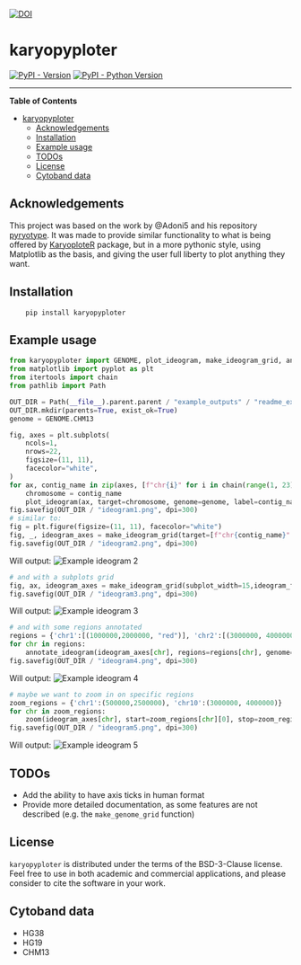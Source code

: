 [![DOI](https://zenodo.org/badge/doi/10.5281/zenodo.15499174.svg)](https://dx.doi.org/10.5281/zenodo.15499174)

# karyopyploter

[![PyPI - Version](https://img.shields.io/pypi/v/karyopyploter.svg)](https://pypi.org/project/karyopyploter)
[![PyPI - Python Version](https://img.shields.io/pypi/pyversions/karyopyploter.svg)](https://pypi.org/project/karyopyploter)

-----

**Table of Contents**

- [karyopyploter](#karyopyploter)
  - [Acknowledgements](#acknowledgements)
  - [Installation](#installation)
  - [Example usage](#example-usage)
  - [TODOs](#todos)
  - [License](#license)
  - [Cytoband data](#cytoband-data)

## Acknowledgements
This project was based on the work by @Adoni5 and his repository [pyryotype](https://github.com/Adoni5/pyryotype). It was made to provide similar functionality to what is being offered by [KaryoploteR](https://bioconductor.org/packages/release/bioc/html/karyoploteR.html) package, but in a more pythonic style, using Matplotlib as the basis, and giving the user full liberty to plot anything they want. 

## Installation

```console
    pip install karyopyploter
```

## Example usage

```python
from karyopyploter import GENOME, plot_ideogram, make_ideogram_grid, annotate_ideogram, zoom
from matplotlib import pyplot as plt
from itertools import chain
from pathlib import Path

OUT_DIR = Path(__file__).parent.parent / "example_outputs" / "readme_example"
OUT_DIR.mkdir(parents=True, exist_ok=True)
genome = GENOME.CHM13

fig, axes = plt.subplots(
    ncols=1,
    nrows=22,
    figsize=(11, 11),
    facecolor="white",
)
for ax, contig_name in zip(axes, [f"chr{i}" for i in chain(range(1, 23), "XY")]):
    chromosome = contig_name
    plot_ideogram(ax, target=chromosome, genome=genome, label=contig_name)
fig.savefig(OUT_DIR / "ideogram1.png", dpi=300)
# similar to:
fig = plt.figure(figsize=(11, 11), facecolor="white")
fig, _, ideogram_axes = make_ideogram_grid(target=[f"chr{contig_name}" for contig_name in chain(range(1, 23), "XY")], num_subplots=0, genome=genome, fig=fig)
fig.savefig(OUT_DIR / "ideogram2.png", dpi=300)
```
Will output:
![Example ideogram 2](https://raw.githubusercontent.com/vaslem/karyopyploter/main/example_outputs/readme_example/ideogram2.png?raw=true)
```python
# and with a subplots grid
fig, ax, ideogram_axes = make_ideogram_grid(subplot_width=15,ideogram_factor=0.2, target=[f"chr{contig_name}" for contig_name in chain(range(1, 23), "XY")], num_subplots=1, genome=genome)
fig.savefig(OUT_DIR / "ideogram3.png", dpi=300)
```
Will output:
![Example ideogram 3](https://raw.githubusercontent.com/vaslem/karyopyploter/main/example_outputs/readme_example/ideogram3.png?raw=true)
```python
# and with some regions annotated
regions = {'chr1':[(1000000,2000000, "red")], 'chr2':[(3000000, 4000000, 'blue')], 'chr3':[(5000000,6000000, (0,1,0)), (7000000,8000000, (1,0,0))]}
for chr in regions:
    annotate_ideogram(ideogram_axes[chr], regions=regions[chr], genome=genome)
fig.savefig(OUT_DIR / "ideogram4.png", dpi=300)
```
Will output:
![Example ideogram 4](https://raw.githubusercontent.com/vaslem/karyopyploter/main/example_outputs/readme_example/ideogram4.png?raw=true)
```python
# maybe we want to zoom in on specific regions
zoom_regions = {'chr1':(500000,2500000), 'chr10':(3000000, 4000000)}
for chr in zoom_regions:
    zoom(ideogram_axes[chr], start=zoom_regions[chr][0], stop=zoom_regions[chr][1])
fig.savefig(OUT_DIR / "ideogram5.png", dpi=300)
```
Will output:
![Example ideogram 5](https://raw.githubusercontent.com/vaslem/karyopyploter/main/example_outputs/readme_example/ideogram5.png?raw=true)

## TODOs
- Add the ability to have axis ticks in human format
- Provide more detailed documentation, as some features are not described (e.g. the `make_genome_grid` function)

## License

`karyopyploter` is distributed under the terms of the BSD-3-Clause license. Feel free to use in both academic and commercial applications, and please consider to cite the software in your work.

## Cytoband data
* HG38 
* HG19
* CHM13
